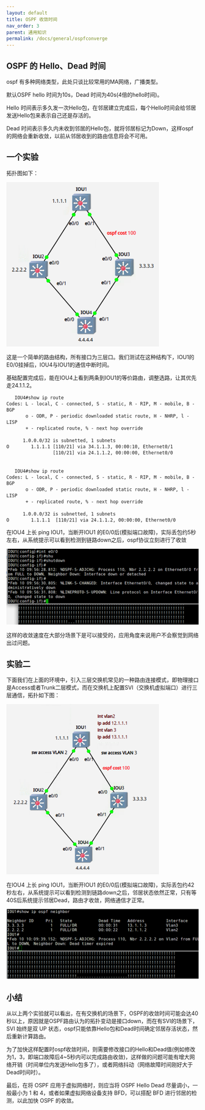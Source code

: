 ```yaml
---
layout: default
title: OSPF 收敛时间
nav_order: 3
parent: 通用知识
permalink: /docs/general/ospfconverge
---
```


## OSPF 的 Hello、Dead 时间

ospf 有多种网络类型，此处只谈比较常用的MA网络，广播类型。

默认OSPF hello 时间为10s，Dead 时间为40s(4倍的hello时间)。

Hello 时间表示多久发一次Hello包，在邻居建立完成后，每个Hello时间会给邻居发送Hello包来表示自己还是存活的。

Dead 时间表示多久内未收到邻居的Hello包，就将邻居标记为Down，这样ospf的网络会重新收敛，以前从邻居收到的路由信息将会不可用。



## 一个实验

拓扑图如下：

<img src="./../../pics/ospf-conv1.png" width="400">

这是一个简单的路由结构，所有接口为三层口。我们测试在这种结构下，IOU1的E0/0挂掉后，IOU4与IOU1的通信中断时间。

基础配置完成后，能在IOU4上看到两条到IOU1的等价路由，调整选路，让其优先走24.1.1.2。

       IOU4#show ip route 
    Codes: L - local, C - connected, S - static, R - RIP, M - mobile, B - BGP
           o - ODR, P - periodic downloaded static route, H - NHRP, l - LISP
           + - replicated route, % - next hop override
    
          1.0.0.0/32 is subnetted, 1 subnets
    O        1.1.1.1 [110/21] via 34.1.1.3, 00:00:10, Ethernet0/1
                     [110/21] via 24.1.1.2, 00:00:00, Ethernet0/0


       IOU4#show ip route 
    Codes: L - local, C - connected, S - static, R - RIP, M - mobile, B - BGP
           o - ODR, P - periodic downloaded static route, H - NHRP, l - LISP
           + - replicated route, % - next hop override
    
          1.0.0.0/32 is subnetted, 1 subnets
    O        1.1.1.1  [110/21] via 24.1.1.2, 00:00:00, Ethernet0/0



在IOU4 上长 ping IOU1，当断开IOU1 的E0/0后(模拟端口故障)，实际丢包约5秒左右，从系统提示可以看到检测到链路down之后，ospf协议立刻进行了收敛

![pic](./../../pics/ospf-conv2.png)

这样的收敛速度在大部分场景下是可以接受的，应用角度来说用户不会察觉到网络出过问题。



## 实验二

下面我们在上面的环境中，引入三层交换机常见的一种路由连接模式，即物理接口是Access或者Trunk二层模式，而在交换机上配置SVI（交换机虚拟端口）进行三层通信，拓扑如下图：

<img src="./../../pics/ospf-conv3.png" width="400">

在IOU4 上长 ping IOU1，当断开IOU1 的E0/0后(模拟端口故障)，实际丢包约42秒左右，从系统提示可以看到检测到链路down之后，邻居状态依然正常，只有等40S后系统提示邻居Dead，路由才收敛，网络通信才正常。

![pic](./../../pics/ospf-conv4.png)

## 小结

从以上两个实验就可以看出，在有交换机的场景下，OSPF的收敛时间可能会达40秒以上，原因就是OSPF路由认为的拓扑变动是接口down，而在有SVI的场景下，SVI 始终是双 UP 状态，ospf只能依靠Hello包和Dead时间确定邻居存活状态，然后重新计算路由。

为了加快这样配置时ospf收敛时间，则需要修改接口的Hello和Dead值(例如修改为1，3，即端口故障后4~5秒内可以完成路由收敛)，这样做的问题可能有增大网络开销（时间单位内发送Hello包多了），或者网络抖动（网络故障时间刚好大于Dead时间时）。

最后，在将 OSPF 应用于虚拟网络时，则应当将 OSPF Hello Dead 尽量调小，一般最小为 1 和 4，或者如果虚拟网络设备支持  BFD，可以搭配 BFD 进行邻居的检测，以此加快 OSPF 的收敛。

